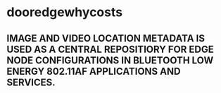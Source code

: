 # dooredgewhycosts

## IMAGE AND VIDEO LOCATION METADATA IS USED AS A CENTRAL REPOSITIORY FOR EDGE NODE CONFIGURATIONS IN BLUETOOTH LOW ENERGY 802.11AF APPLICATIONS AND SERVICES.